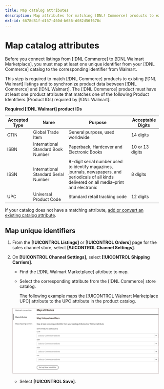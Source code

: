 ```yaml
---
title: Map catalog attributes
description: Map attributes for matching [DNL! Commerce] products to existing [!DNL Walmart Marketplace] listings and synchronizing data between [!DNL Channel Manager] and [!DNL Walmart].
exl-id: 6678d81f-d167-460d-b656-d082d56f670c
---
```

# Map catalog attributes

Before you connect listings from [!DNL Commerce] to [!DNL Walmart Marketplace], you must map at least one unique identifier from your [!DNL Commerce] catalog to the corresponding identifier from Walmart.

This step is required to match [!DNL Commerce] products to existing [!DNL Walmart] listings and to synchronize product data between [!DNL Commerce] and [!DNL Walmart]. The [!DNL Commerce] product must have at least one product attribute that matches one of the following Product Identifiers (Product IDs) required by [!DNL Walmart].

**Required [!DNL Walmart] product IDs**                                                                                              

| **Accepted Type** | **Name**                             | **Purpose**                                                                                                                                      | **Acceptable Digits** |
|-------------------|--------------------------------------|--------------------------------------------------------------------------------------------------------------------------------------------------|-----------------------|
| GTIN              | Global Trade Item                    | General purpose, used worldwide                                                                                                                  | 14 digits             |
| ISBN              | International Standard Book Number   | Paperback, Hardcover and Electronic Books                                                                                                        | 10 or 13 digits       |
| ISSN              | International Standard Serial Number | 8-digit serial number used to identify magazines, journals, newspapers, and periodicals of all kinds delivered on all media–print and electronic | 8 digits              |
| UPC               | Universal Product Code               | Standard retail tracking code                                                                                                                    | 12 digits             |

If your catalog does not have a matching attribute, [add or convert an existing catalog attribute](https://docs.magento.com/user-guide/catalog/product-attributes.html).

## Map unique identifiers

1. From the **[!UICONTROL Listings]** or **[!UICONTROL Orders]** page for the sales channel store, select **[!UICONTROL Channel Settings]**.

1. On **[!UICONTROL Channel Settings]**, select **[!UICONTROL Shipping Carriers]**.

   - Find the [!DNL Walmart Marketplace] attribute to map.

   - Select the corresponding attribute from the [!DNL Commerce] store catalog.

     The following example maps the [!UICONTROL Walmart Marketplace UPC] attribute to the UPC attribute in the product catalog.  

    ![Map attributes for product match criteria](assets/products-map-attributes-for-match.png)
    

   - Select **[!UICONTROL Save]**.

